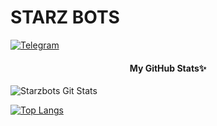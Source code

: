 # STARZ BOTS
[![Telegram](https://telegra.ph/file/ab8ae2c483bcc19074097.jpg)](http://t.me/starz_bots)


<h4 align="center"><b>My GitHub Stats✨</b></h4>

![Starzbots Git Stats](https://github-readme-stats.vercel.app/api?username=starzbots&include_all_commits=true&count_private=true&theme=highcontrast)

[![Top Langs](https://github-readme-stats.vercel.app/api/top-langs/?username=starzbots&layout=compact&theme=radical)](https://github.com/satyanandatripathi)

